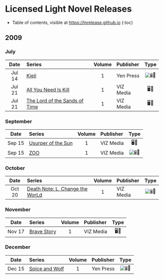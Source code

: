 # Licensed Light Novel Releases

- Table of contents, visible at https://lnrelease.github.io
{:toc}

## 2009

### July

Date|Series|Volume|Publisher|Type|
:---:|:---|:---:|:---|:---:|
Jul 14|[Kieli](https://yenpress.com/titles/9780759529298-kieli-vol-1-light-novel-the-dead-sleep-in-the-wilderness)|1|Yen Press|<input class="spacer" alt="🖥️" type="image" disabled>📖|
Jul 21|[All You Need Is Kill](https://www.viz.com/read/novel/all-you-need-is-kill/product/2122/paperback)|1|VIZ Media|🖥️📖|
Jul 21|[The Lord of the Sands of Time](https://www.viz.com/read/novel/lord-of-the-sands-of-time-novel/product/2123/paperback)|1|VIZ Media|🖥️📖|

### September

Date|Series|Volume|Publisher|Type|
:---:|:---|:---:|:---|:---:|
Sep 15|[Usurper of the Sun](https://www.viz.com/read/novel/usurper-of-the-sun/product/2131/paperback)|1|VIZ Media|🖥️📖|
Sep 15|[ZOO](https://www.viz.com/read/novel/zoo-novel/product/1901/paperback)|1|VIZ Media|<input class="spacer" alt="🖥️" type="image" disabled>📖|

### October

Date|Series|Volume|Publisher|Type|
:---:|:---|:---:|:---|:---:|
Oct 20|[Death Note: L, Change the WorLd](https://www.viz.com/read/novel/death-note-l-change-the-world-novel/product/2192/hardcover)|1|VIZ Media|<input class="spacer" alt="🖥️" type="image" disabled>📖|

### November

Date|Series|Volume|Publisher|Type|
:---:|:---|:---:|:---|:---:|
Nov 17|[Brave Story](https://www.viz.com/read/novel/brave-story/product/2030/paperback)|1|VIZ Media|🖥️📖|

### December

Date|Series|Volume|Publisher|Type|
:---:|:---|:---:|:---|:---:|
Dec 15|[Spice and Wolf](https://yenpress.com/titles/9780759531048-spice-and-wolf-vol-1-light-novel)|1|Yen Press|<input class="spacer" alt="🖥️" type="image" disabled>📖|
